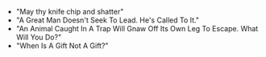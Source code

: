 *   "May thy knife chip and shatter"
*   "A Great Man Doesn't Seek To Lead. He's Called To It."
*   "An Animal Caught In A Trap Will Gnaw Off Its Own Leg To Escape. What Will You Do?"
*   "When Is A Gift Not A Gift?"
